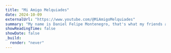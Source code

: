 ```yaml
---
title: "Mi Amigo Melquiades"
date: 2024-10-09
externalUrl: "https://www.youtube.com/@MiAmigoMelquiades"
summary: "My name is Daniel Felipe Montenegro, that's what my friends and people who know me call me. Instead, here I am known as “Mi Amigo Melquiades”, not because of the need to hide my name, but because of the sum of all the things that have brought me here..."
showReadingTime: false
showDate: false
_build:
  render: "never"
---
```


